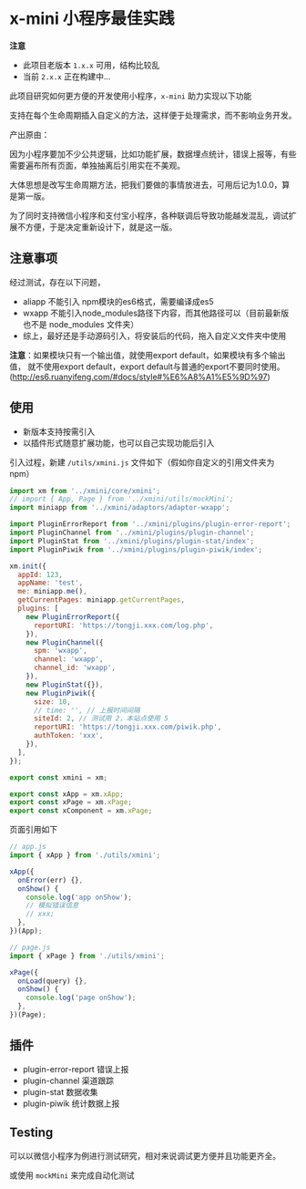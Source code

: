 # x-mini 小程序最佳实践

**注意**

- 此项目老版本 `1.x.x` 可用，结构比较乱
- 当前 `2.x.x` 正在构建中...

此项目研究如何更方便的开发使用小程序，`x-mini` 助力实现以下功能

支持在每个生命周期插入自定义的方法，这样便于处理需求，而不影响业务开发。

产出原由：

因为小程序要加不少公共逻辑，比如功能扩展，数据埋点统计，错误上报等，有些需要遍布所有页面，单独抽离后引用实在不美观。

大体思想是改写生命周期方法，把我们要做的事情放进去，可用后记为1.0.0，算是第一版。

为了同时支持微信小程序和支付宝小程序，各种联调后导致功能越发混乱，调试扩展不方便，于是决定重新设计下，就是这一版。

## 注意事项

经过测试，存在以下问题，

- aliapp 不能引入 npm模块的es6格式，需要编译成es5
- wxapp 不能引入node_modules路径下内容，而其他路径可以（目前最新版也不是 node_modules 文件夹）
- 综上，最好还是手动源码引入，将安装后的代码，拖入自定义文件夹中使用

**注意**：如果模块只有一个输出值，就使用export default，如果模块有多个输出值，
就不使用export default，export default与普通的export不要同时使用。(http://es6.ruanyifeng.com/#docs/style#%E6%A8%A1%E5%9D%97)

## 使用

- 新版本支持按需引入
- 以插件形式随意扩展功能，也可以自己实现功能后引入

引入过程，新建 `/utils/xmini.js` 文件如下（假如你自定义的引用文件夹为 npm）

```js
import xm from '../xmini/core/xmini';
// import { App, Page } from '../xmini/utils/mockMini';
import miniapp from '../xmini/adaptors/adaptor-wxapp';

import PluginErrorReport from '../xmini/plugins/plugin-error-report';
import PluginChannel from '../xmini/plugins/plugin-channel';
import PluginStat from '../xmini/plugins/plugin-stat/index';
import PluginPiwik from '../xmini/plugins/plugin-piwik/index';

xm.init({
  appId: 123,
  appName: 'test',
  me: miniapp.me(),
  getCurrentPages: miniapp.getCurrentPages,
  plugins: [
    new PluginErrorReport({
      reportURI: 'https://tongji.xxx.com/log.php',
    }),
    new PluginChannel({
      spm: 'wxapp',
      channel: 'wxapp',
      channel_id: 'wxapp',
    }),
    new PluginStat({}),
    new PluginPiwik({
      size: 10,
      // time: '', // 上报时间间隔
      siteId: 2, // 测试用 2，本站点使用 5
      reportURI: 'https://tongji.xxx.com/piwik.php',
      authToken: 'xxx',
    }),
  ],
});

export const xmini = xm;

export const xApp = xm.xApp;
export const xPage = xm.xPage;
export const xComponent = xm.xPage;
```

页面引用如下

```js
// app.js
import { xApp } from './utils/xmini';

xApp({
  onError(err) {},
  onShow() {
    console.log('app onShow');
    // 模拟错误信息
    // xxx;
  },
})(App);
```

```js
// page.js
import { xPage } from './utils/xmini';

xPage({
  onLoad(query) {},
  onShow() {
    console.log('page onShow');
  },
})(Page);
```

## 插件

- plugin-error-report 错误上报
- plugin-channel 渠道跟踪
- plugin-stat 数据收集
- plugin-piwik 统计数据上报

## Testing

可以以微信小程序为例进行测试研究，相对来说调试更方便并且功能更齐全。

或使用 `mockMini` 来完成自动化测试
